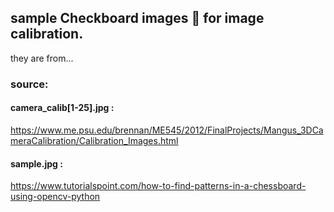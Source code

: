 
## sample Checkboard images 🏁 for image calibration.

they are from... 
### source: 
#### camera_calib[1-25].jpg : 
https://www.me.psu.edu/brennan/ME545/2012/FinalProjects/Mangus_3DCameraCalibration/Calibration_Images.html
#### sample.jpg : 
https://www.tutorialspoint.com/how-to-find-patterns-in-a-chessboard-using-opencv-python
